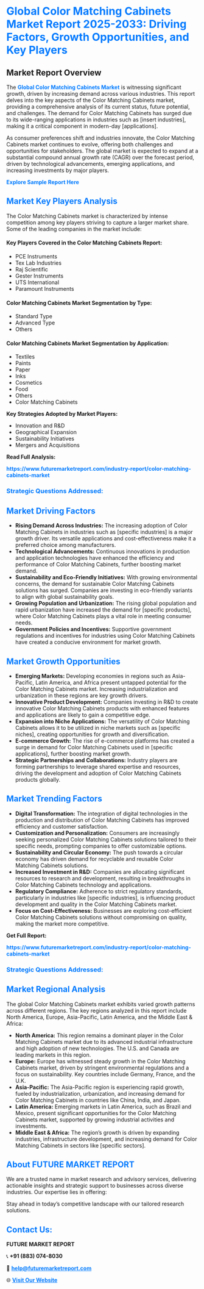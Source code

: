 <h1 style="color: #007BFF;">Global Color Matching Cabinets Market Report 2025-2033: Driving Factors, Growth Opportunities, and Key Players</h1>

<section id="overview">
<h2>Market Report Overview</h2>
<p>The <a href="https://www.futuremarketreport.com/industry-report/color-matching-cabinets-market" style="color: #007BFF; text-decoration: none;"><strong>Global Color Matching Cabinets Market</strong></a> is witnessing significant growth, driven by increasing demand across various industries. This report delves into the key aspects of the Color Matching Cabinets market, providing a comprehensive analysis of its current status, future potential, and challenges. The demand for Color Matching Cabinets has surged due to its wide-ranging applications in industries such as [insert industries], making it a critical component in modern-day [applications].</p>
<p>As consumer preferences shift and industries innovate, the Color Matching Cabinets market continues to evolve, offering both challenges and opportunities for stakeholders. The global market is expected to expand at a substantial compound annual growth rate (CAGR) over the forecast period, driven by technological advancements, emerging applications, and increasing investments by major players.</p>
</section>

<section id="overview">
<p><a href="https://www.futuremarketreport.com/request-sample/reportId=113263" style="color: #007BFF; text-decoration: none;"><strong>Explore Sample Report Here</strong></a></p>
</section>

<section id="key-players">
<h2 style="color: #007BFF;">Market Key Players Analysis</h2>
<p>The Color Matching Cabinets market is characterized by intense competition among key players striving to capture a larger market share. Some of the leading companies in the market include:</p>
<h4>Key Players Covered in the Color Matching Cabinets Report:</h4>
<ul><li>PCE Instruments</li><li>Tex Lab Industries</li><li>Raj Scientific</li><li>Gester Instruments</li><li>UTS International</li><li>Paramount Instruments</li></ul>
<h4>Color Matching Cabinets Market Segmentation by Type:</h4>
<ul><li>Standard Type</li><li>Advanced Type</li><li>Others</li></ul>

<h4>Color Matching Cabinets Market Segmentation by Application:</h4>
<ul><li>Textiles</li><li>Paints</li><li>Paper</li><li>Inks</li><li>Cosmetics</li><li>Food</li><li>Others</li><li>Color Matching Cabinets</li></ul>
<p><strong>Key Strategies Adopted by Market Players:</strong></p>
<ul>
<li>Innovation and R&D</li>
<li>Geographical Expansion</li>
<li>Sustainability Initiatives</li>
<li>Mergers and Acquisitions</li>
</ul>
</section>

<section>
<p><strong>Read Full Analysis: </strong></p><a href="https://www.futuremarketreport.com/industry-report/color-matching-cabinets-market" style="color: #007BFF; text-decoration: none;"><strong>https://www.futuremarketreport.com/industry-report/color-matching-cabinets-market</strong></a>
<h3 style="color: #007BFF;">Strategic Questions Addressed:</h3>
</section>

<section id="driving-factors">
<h2 style="color: #007BFF;">Market Driving Factors</h2>
<ul>
<li><strong>Rising Demand Across Industries:</strong> The increasing adoption of Color Matching Cabinets in industries such as [specific industries] is a major growth driver. Its versatile applications and cost-effectiveness make it a preferred choice among manufacturers.</li>
<li><strong>Technological Advancements:</strong> Continuous innovations in production and application technologies have enhanced the efficiency and performance of Color Matching Cabinets, further boosting market demand.</li>
<li><strong>Sustainability and Eco-Friendly Initiatives:</strong> With growing environmental concerns, the demand for sustainable Color Matching Cabinets solutions has surged. Companies are investing in eco-friendly variants to align with global sustainability goals.</li>
<li><strong>Growing Population and Urbanization:</strong> The rising global population and rapid urbanization have increased the demand for [specific products], where Color Matching Cabinets plays a vital role in meeting consumer needs.</li>
<li><strong>Government Policies and Incentives:</strong> Supportive government regulations and incentives for industries using Color Matching Cabinets have created a conducive environment for market growth.</li>
</ul>
</section>

<section id="growth-opportunities">
<h2 style="color: #007BFF;">Market Growth Opportunities</h2>
<ul>
<li><strong>Emerging Markets:</strong> Developing economies in regions such as Asia-Pacific, Latin America, and Africa present untapped potential for the Color Matching Cabinets market. Increasing industrialization and urbanization in these regions are key growth drivers.</li>
<li><strong>Innovative Product Development:</strong> Companies investing in R&D to create innovative Color Matching Cabinets products with enhanced features and applications are likely to gain a competitive edge.</li>
<li><strong>Expansion into Niche Applications:</strong> The versatility of Color Matching Cabinets allows it to be utilized in niche markets such as [specific niches], creating opportunities for growth and diversification.</li>
<li><strong>E-commerce Growth:</strong> The rise of e-commerce platforms has created a surge in demand for Color Matching Cabinets used in [specific applications], further boosting market growth.</li>
<li><strong>Strategic Partnerships and Collaborations:</strong> Industry players are forming partnerships to leverage shared expertise and resources, driving the development and adoption of Color Matching Cabinets products globally.</li>
</ul>
</section>

<section id="trending-factors">
<h2 style="color: #007BFF;">Market Trending Factors</h2>
<ul>
<li><strong>Digital Transformation:</strong> The integration of digital technologies in the production and distribution of Color Matching Cabinets has improved efficiency and customer satisfaction.</li>
<li><strong>Customization and Personalization:</strong> Consumers are increasingly seeking personalized Color Matching Cabinets solutions tailored to their specific needs, prompting companies to offer customizable options.</li>
<li><strong>Sustainability and Circular Economy:</strong> The push towards a circular economy has driven demand for recyclable and reusable Color Matching Cabinets solutions.</li>
<li><strong>Increased Investment in R&D:</strong> Companies are allocating significant resources to research and development, resulting in breakthroughs in Color Matching Cabinets technology and applications.</li>
<li><strong>Regulatory Compliance:</strong> Adherence to strict regulatory standards, particularly in industries like [specific industries], is influencing product development and quality in the Color Matching Cabinets market.</li>
<li><strong>Focus on Cost-Effectiveness:</strong> Businesses are exploring cost-efficient Color Matching Cabinets solutions without compromising on quality, making the market more competitive.</li>
</ul>
</section>

<section>
<p><strong>Get Full Report: </strong></p><a href="https://www.futuremarketreport.com/industry-report/color-matching-cabinets-market" style="color: #007BFF; text-decoration: none;"><strong>https://www.futuremarketreport.com/industry-report/color-matching-cabinets-market</strong></a>
<h3 style="color: #007BFF;">Strategic Questions Addressed:</h3>
</section>


<section id="regional-analysis">
<h2 style="color: #007BFF;">Market Regional Analysis</h2>
<p>The global Color Matching Cabinets market exhibits varied growth patterns across different regions. The key regions analyzed in this report include North America, Europe, Asia-Pacific, Latin America, and the Middle East & Africa:</p>
<ul>
<li><strong>North America:</strong> This region remains a dominant player in the Color Matching Cabinets market due to its advanced industrial infrastructure and high adoption of new technologies. The U.S. and Canada are leading markets in this region.</li>
<li><strong>Europe:</strong> Europe has witnessed steady growth in the Color Matching Cabinets market, driven by stringent environmental regulations and a focus on sustainability. Key countries include Germany, France, and the U.K.</li>
<li><strong>Asia-Pacific:</strong> The Asia-Pacific region is experiencing rapid growth, fueled by industrialization, urbanization, and increasing demand for Color Matching Cabinets in countries like China, India, and Japan.</li>
<li><strong>Latin America:</strong> Emerging markets in Latin America, such as Brazil and Mexico, present significant opportunities for the Color Matching Cabinets market, supported by growing industrial activities and investments.</li>
<li><strong>Middle East & Africa:</strong> The region’s growth is driven by expanding industries, infrastructure development, and increasing demand for Color Matching Cabinets in sectors like [specific sectors].</li>
</ul>
</section>

<footer>
<h2 style="color: #007BFF;">About FUTURE MARKET REPORT</h2>
<p>We are a trusted name in market research and advisory services, delivering actionable insights and strategic support to businesses across diverse industries. Our expertise lies in offering:</p>

<p>Stay ahead in today’s competitive landscape with our tailored research solutions.</p>

<h2 style="color: #007BFF;">Contact Us:</h2>
<p><strong>FUTURE MARKET REPORT</strong></p>
<p>📞 <strong>+91 (883) 074-8030</strong></p>
<p>📧 <strong><a href="mailto:help@futuremarketreport.com" style="color: #007BFF;">help@futuremarketreport.com</a></strong></p>
<p>🌐 <strong><a href="https://www.futuremarketreport.com/" style="color: #007BFF;">Visit Our Website</a></strong></p>
</footer>
